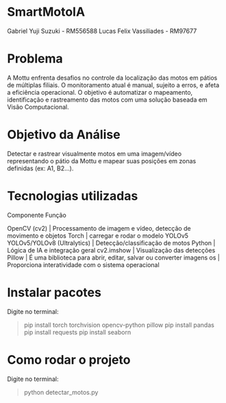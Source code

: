 # SmartMotoIA

Gabriel Yuji Suzuki - RM556588
Lucas Felix Vassiliades - RM97677


# Problema
A Mottu enfrenta desafios no controle da localização das motos em pátios de múltiplas filiais. O monitoramento atual é manual, sujeito a erros, e afeta a eficiência operacional. O objetivo é automatizar o mapeamento, identificação e rastreamento das motos com uma solução baseada em Visão Computacional.

# Objetivo da Análise
Detectar e rastrear visualmente motos em uma imagem/vídeo representando o pátio da Mottu e mapear suas posições em zonas definidas (ex: A1, B2...).

# Tecnologias utilizadas 

Componente                    Função

OpenCV (cv2)                | Processamento de imagem e vídeo, detecção de movimento e objetos
Torch                       | carregar e rodar o modelo YOLOv5
YOLOv5/YOLOv8 (Ultralytics) | Detecção/classificação de motos
Python                      | Lógica de IA e integração geral
cv2.imshow                  | Visualização das detecções
Pillow                      | É uma biblioteca para abrir, editar, salvar ou converter imagens
os                          | Proporciona interatividade com o sistema operacional

# Instalar pacotes

Digite no terminal:

> pip install torch torchvision opencv-python pillow
> pip install pandas
> pip install requests
> pip install seaborn

# Como rodar o projeto

Digite no terminal:

> python detectar_motos.py
